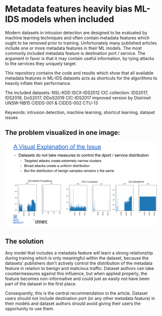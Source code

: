 # Metadata features heavily bias ML-IDS models when included

Modern datasets in intrusion detection are designed to be evaluated by machine learning techniques and often contain metadata features which ought to be removed prior to training. Unfortunately many published articles include one or more metadata features in their ML models. The most commonly included metadata feature is destination port / service. The argument in favor is that it may contain useful information, by tying attacks to the services they uniquely target.

This repository contains the code and results which show that all available metadata features in ML-IDS datasets acts as shortcuts for the algorithms to heavily inflate their performance.

The included datasets:
NSL-KDD
ISCX-IDS2012
CIC collection: IDS2017, IDS2018, DoS2017, DDoS2019
CIC-IDS2017 improved version by Distrinet
UNSW-NB15
CIDDS-001 & CIDDS-002
CTU-13

Keywords: intrusion detection, machine learning, shortcut learning, dataset issues

## The problem visualized in one image:
![issue_visualized](./presentation-images/issue.png)


## The solution

Any model that includes a metadata feature will learn a strong relationship during training which is only meaningful within the dataset, because the datasets' publishers don't actively control the distribution of the metadata feature in relation to benign and malicious traffic. Dataset authors can take countermeasures against this influence, but when applied properly, the feature becomes non-informative and could just as easily not have been part of the dataset in the first place. 

Consequently, this is the central recommendation in the article. Dataset users should not include destination port (or any other metadata feature) in their models and dataset authors should avoid giving their users the opportunity to use them.

